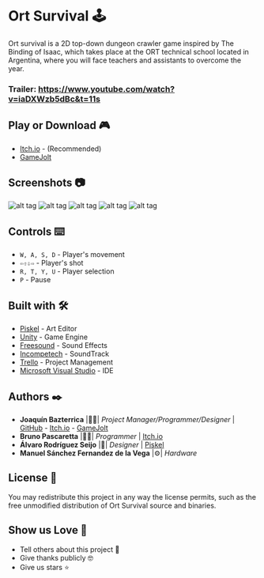 # Ort Survival 🕹️

Ort survival is a 2D top-down dungeon crawler game inspired by The Binding of Isaac, which takes place at the ORT technical school located in Argentina, where you will face teachers and assistants to overcome the year. <br>
### **Trailer:** https://www.youtube.com/watch?v=iaDXWzb5dBc&t=11s

## Play or Download 🎮

* [Itch.io](https://jbazte.itch.io/ort-survival) - (Recommended)
* [GameJolt](https://gamejolt.com/games/Ort-Survival/327729)

## Screenshots 📷
![alt tag](https://img.itch.zone/aW1hZ2UvMjM2ODYyLzExMzEwMDgucG5n/250x600/gDPaQu.png)
![alt tag](https://img.itch.zone/aW1hZ2UvMjM2ODYyLzExMzEwMDcucG5n/250x600/U583LE.png)
![alt tag](https://img.itch.zone/aW1hZ2UvMjM2ODYyLzExMzQ3MTIucG5n/250x600/ETI0uY.png)
![alt tag](https://img.itch.zone/aW1hZ2UvMjM2ODYyLzExMzQ3MTQucG5n/250x600/KbEUTk.png)
![alt tag](https://img.itch.zone/aW1hZ2UvMjM2ODYyLzExMzQ3MTMucG5n/250x600/hge99X.png)

## Controls ⌨️
* `W, A, S, D` - Player's movement
* `⇦⇧⇩⇨` - Player's shot
* `R, T, Y, U` - Player selection
* `P` - Pause

## Built with 🛠️

* [Piskel](https://www.piskelapp.com/) - Art Editor
* [Unity](https://unity3d.com/es) - Game Engine
* [Freesound](https://freesound.org/) - Sound Effects
* [Incompetech](https://incompetech.com/) - SoundTrack
* [Trello](https://trello.com) - Project Management
* [Microsoft Visual Studio](https://visualstudio.microsoft.com) - IDE

## Authors ✒️

* **Joaquín Bazterrica** |👨‍💻| *Project Manager/Programmer/Designer* | [GitHub](https://github.com/JBazte) - [Itch.io](https://jbazte.itch.io/) - [GameJolt](https://jbazte.gamejolt.io)
* **Bruno Pascaretta** |👨‍💻| *Programmer* | [Itch.io](https://brunopasca.itch.io)
* **Álvaro Rodríguez Seijo** |🎨| *Designer* | [Piskel](https://www.piskelapp.com/user/6676387420176384)
* **Manuel Sánchez Fernandez de la Vega** |⚙️| *Hardware* 

## License 📄

You may redistribute this project in any way the license permits, such as the free unmodified distribution of Ort Survival source and binaries.

## Show us Love 🎁

* Tell others about this project 📢
* Give thanks publicly 🤓
* Give us stars ⭐

